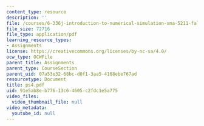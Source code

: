 ```yaml
---
content_type: resource
description: ''
file: /courses/6-336j-introduction-to-numerical-simulation-sma-5211-fall-2003/91e5ab8eb77613c64605c2fdc1e5a775_ps4.pdf
file_size: 72716
file_type: application/pdf
learning_resource_types:
- Assignments
license: https://creativecommons.org/licenses/by-nc-sa/4.0/
ocw_type: OCWFile
parent_title: Assignments
parent_type: CourseSection
parent_uid: 07a53e32-68bc-d0f1-3aa5-4168ebe767ad
resourcetype: Document
title: ps4.pdf
uid: 91e5ab8e-b776-13c6-4605-c2fdc1e5a775
video_files:
  video_thumbnail_file: null
video_metadata:
  youtube_id: null
---
```

